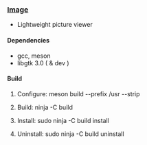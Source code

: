 ### [Image](https://github.com/vl-nix/image-gtk)

* Lightweight picture viewer


#### Dependencies

* gcc, meson
* libgtk 3.0 ( & dev )


#### Build

1. Configure: meson build --prefix /usr --strip

2. Build: ninja -C build

3. Install: sudo ninja -C build install

4. Uninstall: sudo ninja -C build uninstall
